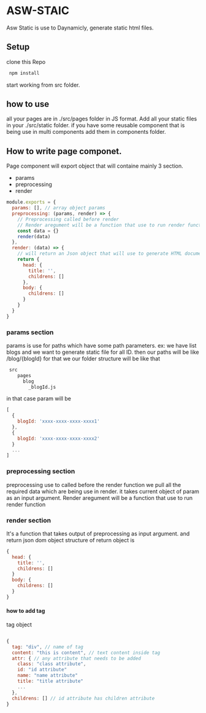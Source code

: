 # ASW-STAIC

Asw Static is use to Daynamicly, generate static html files.

## Setup

clone this Repo

```bash
 npm install
```

start working from src folder.

## how to use

all your pages are in ./src/pages folder in JS format.
Add all your static files in your ./src/static folder.
if you have some reusable component that is being use in multi components add them in components folder.

## How to write page componet.

Page component will export object that will containe mainly 3 section.

* params
* preprocessing
* render

```javascript
module.exports = {
  params: [], // array object params
  preprocessing: (params, render) => { 
    // Preprocessing called before render
    // Render aregument will be a function that use to run render function
    const data = {}
    render(data)
  },
  render: (data) => {
    // will return an Json object that will use to generate HTML document
    return {
      head: {
        title: '',
        childrens: []
      },
      body: {
        childrens: []
      }
    }
  }
}
```

### params section

params is use for paths which have some path parameters.
ex: we have list blogs and we want to generate static file for all ID.
then our paths will be like /blog/{blogId}
for that we our folder structure will be like that

```bash
 src
    pages
      blog
        _blogId.js
```

in that case param will be

```javascript
[
  {
    blogId: 'xxxx-xxxx-xxxx-xxxx1'
  },
  {
    blogId: 'xxxx-xxxx-xxxx-xxxx2'
  }
  ...
]
```

### preprocessing section

preprocessing use to called before the render function we pull all the required data which are being use in render.
it takes current object of param as an input argument.
Render aregument will be a function that use to run render function

### render section

It's a function that takes output of preprocessing as input argument.
and return json dom object
structure of return object is

```javascript
{
  head: {
    title: '',
    childrens: []
  }
  body: {
    childrens: []
  }
}
```

#### how to add tag

tag object

```javascript

{
  tag: "div", // name of tag
  content: "this is content", // text content inside tag
  attr: { // any attribute that needs to be added
    class: "class attribute",
    id: "id attribute"
    name: "name attribute"
    title: "title attribute"
    ...
  },
  childrens: [] // id attribute has children attribute
}

```

